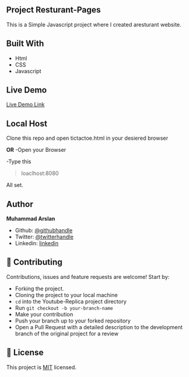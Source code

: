 ## Project Resturant-Pages

This is a Simple Javascript project where I created aresturant website.

## Built With

- Html
- CSS
- Javascript

## Live Demo

[Live Demo Link](https://rawcdn.githack.com/arslanbisharat/resturant-page/ccbfb44f65e0ab73f2b31a8fd3e13a8a377ad023/tictactoe.html)

## Local Host
Clone this repo and open tictactoe.html in your desiered browser

**OR**
-Open your Browser

-Type this

>loaclhost:8080

All set.

## Author

 **Muhammad Arslan**

- Github: [@githubhandle](https://github.com/arslanbisharat)
- Twitter: [@twitterhandle](https://twitter.com/arslan_bisharat-2020bb156)
- Linkedin: [linkedin](https://www.linkedin.com/in/muhammad-arslan)

## 🤝 Contributing

Contributions, issues and feature requests are welcome! Start by:
* Forking the project.
* Cloning the project to your local machine
* `cd` into the Youtube-Replica project directory
* Run `git checkout -b your-branch-name`
* Make your contribution
* Push your branch up to your forked repository
* Open a Pull Request with a detailed description to the development branch of the original project for a review

## 📝 License

This project is [MIT](https://opensource.org/licenses/MIT) licensed.
